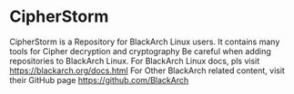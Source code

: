 # CipherStorm
CipherStorm is a Repository for BlackArch Linux users. It contains many tools for Cipher decryption and cryptography
Be careful  when adding repositories to BlackArch Linux.
For BlackArch Linux docs, pls visit https://blackarch.org/docs.html
For Other BlackArch related content, visit their GitHub page https://github.com/BlackArch
